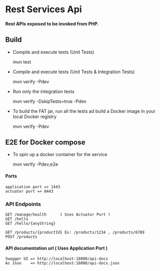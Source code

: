 # Rest Services Api

#### Rest APIs exposed to be invoked from PHP.

## Build

* Compile and execute tests (Unit Tests)
    
    mvn test

* Compile and execute tests (Unit Tests & Integration Tests)
    
    mvn verify -Pdev
    
* Run only the integration tests
    
    mvn verify -DskipTests=true -Pdev

* To build the FAT jar, run all the tests ad build a Docker image in your local Docker registry
    
    mvn verify -Pdev
    
## E2E for Docker compose

* To spin up a docker container for the service

    mvn verify -Pdev,e2e
    
#### Ports

    application port => 1443
    actuator port => 8443

### API Endpoints
    
    GET /manage/health      ( Uses Actuator Port )
    GET /hello
    GET /hello/{anyString}
    
    GET /products/{productId} Ex: /products/1234 , /products/6789
    POST /products

#### API documentation url ( Uses Application Port )
    
    Swagger UI => http://localhost:18000/api-docs
    As Json    => http://localhost:18000/api-docs.json  